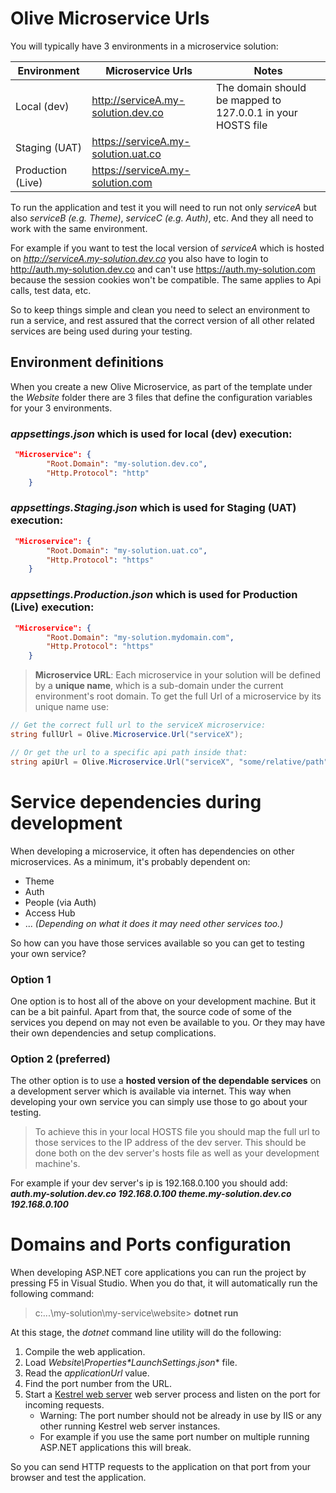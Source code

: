 # Olive Microservice Urls
You will typically have 3 environments in a microservice solution:


| Environment  | Microservice Urls | Notes
| ------------- | ------------- | ------------- 
| Local (dev)  | http://serviceA.my-solution.dev.co | The domain should be mapped to 127.0.0.1 in your HOSTS file
| Staging (UAT) | https://serviceA.my-solution.uat.co |
| Production (Live) | https://serviceA.my-solution.com  |

To run the application and test it you will need to run not only *serviceA* but also *serviceB (e.g. Theme)*, *serviceC (e.g. Auth)*, etc. And they all need to work with the same environment.

For example if you want to test the local version of *serviceA* which is hosted on *http://serviceA.my-solution.dev.co* you also have to login to http://auth.my-solution.dev.co and can't use https://auth.my-solution.com because the session cookies won't be compatible. The same applies to Api calls, test data, etc. 

So to keep things simple and clean you need to select an environment to run a service, and rest assured that the correct version of all other related services are being used during your testing.

## Environment definitions
When you create a new Olive Microservice, as part of the template under the *Website* folder there are 3 files that define the configuration variables for your 3 environments.

### *appsettings.json* which is used for local (dev) execution:
```json
 "Microservice": {
        "Root.Domain": "my-solution.dev.co",
        "Http.Protocol": "http"
    }   
```
### *appsettings.Staging.json* which is used for Staging (UAT) execution:
```json
 "Microservice": {
        "Root.Domain": "my-solution.uat.co",
        "Http.Protocol": "https"
    }   
```
### *appsettings.Production.json* which is used for Production (Live) execution:
```json
 "Microservice": {
        "Root.Domain": "my-solution.mydomain.com",
        "Http.Protocol": "https"
    }   
```

> **Microservice URL**: Each microservice in your solution will be defined by a **unique name**, which is a sub-domain under the current environment's root domain. To get the full Url of a microservice by its unique name use:
```csharp
// Get the correct full url to the serviceX microservice: 
string fullUrl = Olive.Microservice.Url("serviceX");

// Or get the url to a specific api path inside that:
string apiUrl = Olive.Microservice.Url("serviceX", "some/relative/path");
```

# Service dependencies during development
When developing a microservice, it often has dependencies on other microservices. As a minimum, it's probably dependent on:
- Theme
- Auth
- People (via Auth)
- Access Hub
- ... *(Depending on what it does it may need other services too.)*

So how can you have those services available so you can get to testing your own service?

### Option 1
One option is to host all of the above on your development machine. But it can be a bit painful. Apart from that, the source code of some of the services you depend on may not even be available to you. Or they may have their own dependencies and setup complications.

### Option 2 (preferred)
The other option is to use a **hosted version of the dependable services** on a development server which is available via internet. This way when developing your own service you can simply use those to go about your testing.

> To achieve this in your local HOSTS file you should map the full url to those services to the IP address of the dev server. This should be done both on the dev server's hosts file as well as your development machine's.

For example if your dev server's ip is 192.168.0.100 you should add:
***auth.my-solution.dev.co     192.168.0.100
theme.my-solution.dev.co     192.168.0.100***

# Domains and Ports configuration
When developing ASP.NET core applications you can run the project by pressing F5 in Visual Studio. When you do that, it will automatically run the following command:
> c:\...\my-solution\my-service\website> **dotnet run**

At this stage, the *dotnet* command line utility will do the following:

1. Compile the web application.
2. Load *Website\Properties\**LaunchSettings.json*** file.
3. Read the *applicationUrl* value.
4. Find the port number from the URL.
5. Start a [Kestrel web server](https://docs.microsoft.com/en-us/aspnet/core/fundamentals/servers/kestrel?tabs=aspnetcore2x) web server process and listen on the port for incoming requests.
   - Warning: The port number should not be already in use by IIS or any other running Kestrel web server instances.
   - For example if you use the same port number on multiple running ASP.NET applications this will break.

So you can send HTTP requests to the application on that port from your browser and test the application.
